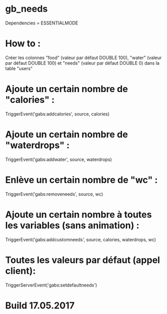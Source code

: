 # gb_needs
Dependencies = ESSENTIALMODE

# How to :
Créer les colonnes "food" (valeur par défaut DOUBLE 100), "water" (valeur par défaut DOUBLE 100) et "needs" (valeur par défaut DOUBLE 0) dans la table "users"

# Ajoute un certain nombre de "calories" :

TriggerEvent('gabs:addcalories', source, calories)

# Ajoute un certain nombre de "waterdrops" :

TriggerEvent('gabs:addwater', source, waterdrops)

# Enlève un certain nombre de "wc" :

TriggerEvent('gabs:removeneeds', source, wc)

# Ajoute un certain nombre à toutes les variables (sans animation) :

TriggerEvent('gabs:addcustomneeds', source, calories, waterdrops, wc)

# Toutes les valeurs par défaut (appel client):

TriggerServerEvent('gabs:setdefaultneeds')

# Build 17.05.2017
